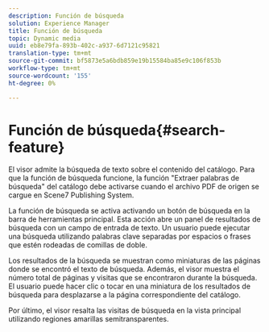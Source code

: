 ```yaml
---
description: Función de búsqueda
solution: Experience Manager
title: Función de búsqueda
topic: Dynamic media
uuid: eb8e79fa-893b-402c-a937-6d7121c95821
translation-type: tm+mt
source-git-commit: bf5873e5a6bdb859e19b15584ba85e9c106f853b
workflow-type: tm+mt
source-wordcount: '155'
ht-degree: 0%

---
```



# Función de búsqueda{#search-feature}

El visor admite la búsqueda de texto sobre el contenido del catálogo. Para que la función de búsqueda funcione, la función &quot;Extraer palabras de búsqueda&quot; del catálogo debe activarse cuando el archivo PDF de origen se cargue en Scene7 Publishing System.

La función de búsqueda se activa activando un botón de búsqueda en la barra de herramientas principal. Esta acción abre un panel de resultados de búsqueda con un campo de entrada de texto. Un usuario puede ejecutar una búsqueda utilizando palabras clave separadas por espacios o frases que estén rodeadas de comillas de doble.

Los resultados de la búsqueda se muestran como miniaturas de las páginas donde se encontró el texto de búsqueda. Además, el visor muestra el número total de páginas y visitas que se encontraron durante la búsqueda. El usuario puede hacer clic o tocar en una miniatura de los resultados de búsqueda para desplazarse a la página correspondiente del catálogo.

Por último, el visor resalta las visitas de búsqueda en la vista principal utilizando regiones amarillas semitransparentes.
